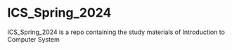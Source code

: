# ICS_Spring_2024
ICS_Spring_2024 is a repo containing the study materials of Introduction to Computer System

